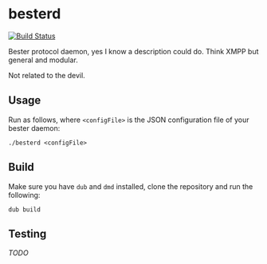 besterd
=======

[![Build Status](https://travis-ci.org/besterprotocol/besterd.svg?branch=master)](https://travis-ci.org/besterprotocol/besterd)

Bester protocol daemon, yes I know a description could do. Think XMPP but general and modular.

Not related to the devil.

## Usage

Run as follows, where `<configFile>` is the JSON configuration file of your
bester daemon:

````
./besterd <configFile>
````

## Build

Make sure you have `dub` and `dmd` installed, clone the repository and run the following:

````
dub build
````

## Testing

*TODO*